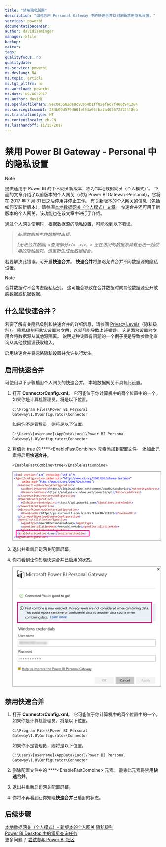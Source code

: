 ```yaml
---
title: "禁用隐私设置"
description: "如何启用 Personal Gateway 中的快速合并以对刷新禁用隐私设置。"
services: powerbi
documentationcenter: 
author: davidiseminger
manager: kfile
backup: 
editor: 
tags: 
qualityfocus: no
qualitydate: 
ms.service: powerbi
ms.devlang: NA
ms.topic: article
ms.tgt_pltfrm: na
ms.workload: powerbi
ms.date: 09/06/2017
ms.author: davidi
ms.openlocfilehash: 9ec0e5582de9c93a64b1ff02ef6d7f406b941284
ms.sourcegitcommit: 284b09d579d601e754a05fba2a4025723724f8eb
ms.translationtype: HT
ms.contentlocale: zh-CN
ms.lasthandoff: 11/15/2017
---
```

# <a name="disable-privacy-setting-in-power-bi-gateway---personal"></a>禁用 Power BI Gateway - Personal 中的隐私设置
> [!NOTE]
> 提供适用于 Power BI 的个人网关新版本，称为“本地数据网关（个人模式）”。 下面的文章介绍了以前版本的个人网关（称为 Power BI Gateway-Personal），它将在 2017 年 7 月 31 日之后停用并停止工作。 有关新版本的个人网关的信息（包括如何安装新版本），请参阅[本地数据网关（个人模式）文章](service-gateway-personal-mode.md)。 快速合并还可用于新版本的个人网关，该功能也在该文章中进行了介绍。
> 
> 

通过个人网关使用时，根据数据源的隐私设置，可能收到以下错误。

> *处理数据集中的数据时出错。*
> 
> *[无法合并数据] &lt;查询部分&gt;/&lt;…&gt;/&lt;…&gt; 正在访问的数据源具有无法一起使用的隐私级别。请重新生成此数据组合。*
> 
> 

若要解决此错误，可开启**快速合并**。 **快速合并**将忽略允许合并不同数据源的隐私设置。

> [!NOTE]
> 合并数据时不会考虑隐私级别。 这可能会导致在合并数据时向其他数据源公开敏感数据或机密数据。
> 
> 

## <a name="what-is-fast-combine"></a>什么是快速合并？
若要了解有关隐私级别和快速合并的详细信息，请参阅 [Privacy Levels](https://support.office.com/en-us/article/Privacy-levels-Power-Query-CC3EDE4D-359E-4B28-BC72-9BEE7900B540)（隐私级别）。 隐私级别将默认设置为专用，这就可能导致上述错误。 这是因为设置为专用会将数据源从其他源隔离。 说明这种设置有问题的一个例子便是导致参数化查询从其他数据源获取输入。

启用快速合并将忽略隐私设置并允许执行发生。

## <a name="turn-on-fast-combine"></a>启用快速合并
可使用以下步骤启用个人网关的快速合并。 本地数据网关不具有此设置。

1. 打开 **ConnectorConfig.xml**。  它可能位于你计算机中的两个位置中的一个。  如果你是计算机管理员，将是以下位置。
   
    <pre><code>C:\Program Files\Power BI Personal Gateway\1.0\Configurator\Connector</code></pre>
   
    如果你不是管理员，则将是以下位置。
   
    <pre><code>C:\Users\[username]\AppData\Local\Power BI Personal Gateway\1.0\Configurator\Connector</code></pre>
2. 将值为 true 的 ****&lt;EnableFastCombine&gt; 元素添加到配置文件。 添加此元素将启用**快速合并**。
   
   <pre><code>&lt;EnableFastCombine&gt;true&lt;/EnableFastCombine&gt;</code></pre>
   
   ![](media/refresh-enable-fast-combine/configfile.png)
3. 退出并重新启动网关配置屏幕。
4. 你将看到让你知晓快速合并已启用的状态。
   
   ![](media/refresh-enable-fast-combine/fastcombineenabled.png)

## <a name="turn-off-fast-combine"></a>禁用快速合并
1. 打开 **ConnectorConfig.xml**。  它可能位于你计算机中的两个位置中的一个。  如果你是计算机管理员，将是以下位置。
   
    <pre><code>C:\Program Files\Power BI Personal Gateway\1.0\Configurator\Connector</code></pre>
   
    如果你不是管理员，则将是以下位置。
   
    <pre><code>C:\Users\[username]\AppData\Local\Power BI Personal Gateway\1.0\Configurator\Connector</code></pre>
2. 删除配置文件中的 ****&lt;EnableFastCombine&gt; 元素。 删除此元素将禁用**快速合并**。
3. 退出并重新启动网关配置屏幕。
4. 你将不再看到让你知晓**快速合并**已启用的状态。

## <a name="next-steps"></a>后续步骤
[本地数据网关（个人模式）- 新版本的个人网关](service-gateway-personal-mode.md)
[隐私级别](https://support.office.com/en-us/article/Privacy-levels-Power-Query-CC3EDE4D-359E-4B28-BC72-9BEE7900B540)  
[Power BI Desktop 中的常见查询任务](desktop-common-query-tasks.md)  
更多问题？ [尝试参与 Power BI 社区](http://community.powerbi.com/)

